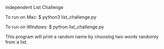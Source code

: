 Independent List Challenge

To run on Mac: $ python3 list_challenge.py

To run on Windows: $ python list_challenge.py

This program will print a random name by choosing two words randomly from a list.

